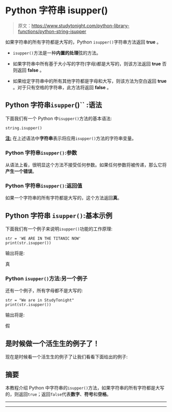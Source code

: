 # Python 字符串 isupper()

> 原文：<https://www.studytonight.com/python-library-functions/python-string-isupper>

如果字符串的所有字符都是大写的，Python `isupper()`字符串方法返回 **true** 。

*   `isupper()`方法是一种**内置的处理**弦的方法。

*   如果字符串中所有基于大小写的字符(字母)都是大写的，则该方法返回 **true** 否则返回 **false** 。

*   如果给定字符串中的所有其他字符都是字母和大写，则该方法为空白返回 **true** 。对于只有空格的字符串，此方法将返回 **false** 。

## Python 字符串`isupper`()`` :语法

下面我们有一个 Python 中`isupper()`方法的基本语法:

```
string.isupper()
```

<u>**注:**</u> 在上述语法中**字符串**表示将应用`isupper()`方法的字符串变量。

### Python 字符串`isupper()`:参数

从语法上看，很明显这个方法不接受任何参数。如果任何参数将被传递，那么它将**产生一个错误**。

### Python 字符串`isupper()`:返回值

如果一个字符串的所有字符都是大写的，这个方法返回**真**。

## Python 字符串 `isupper()`:基本示例

下面我们有一个例子来说明`isupper()`功能的工作原理:

```
str = 'WE ARE IN THE TITANIC NOW'
print(str.isupper())
```

输出将是:

真

### Python `isupper()`方法:另一个例子

还有一个例子，所有字母都不是大写的:

```
str = "We are in StudyTonight"
print(str.isupper())
```

输出将是:

假

## 是时候做一个活生生的例子了！

现在是时候看一个活生生的例子了让我们看看下面给出的例子:

## 摘要

本教程介绍 Python 中字符串的`isupper()`方法，如果字符串的所有字符都是大写的，则返回`true`；返回`false`代表**数字**、**符号**和**空格**。

* * *

* * *